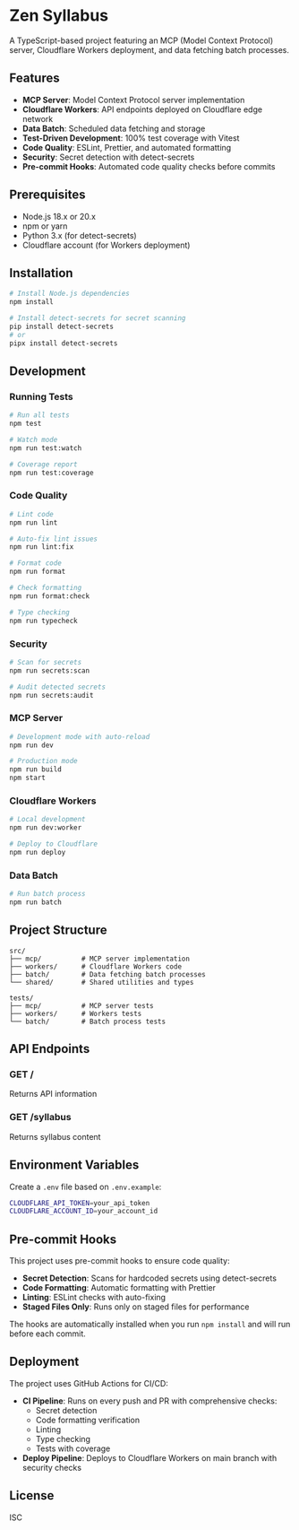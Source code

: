 # Zen Syllabus

A TypeScript-based project featuring an MCP (Model Context Protocol) server, Cloudflare Workers deployment, and data fetching batch processes.

## Features

- **MCP Server**: Model Context Protocol server implementation
- **Cloudflare Workers**: API endpoints deployed on Cloudflare edge network
- **Data Batch**: Scheduled data fetching and storage
- **Test-Driven Development**: 100% test coverage with Vitest
- **Code Quality**: ESLint, Prettier, and automated formatting
- **Security**: Secret detection with detect-secrets
- **Pre-commit Hooks**: Automated code quality checks before commits

## Prerequisites

- Node.js 18.x or 20.x
- npm or yarn
- Python 3.x (for detect-secrets)
- Cloudflare account (for Workers deployment)

## Installation

```bash
# Install Node.js dependencies
npm install

# Install detect-secrets for secret scanning
pip install detect-secrets
# or
pipx install detect-secrets
```

## Development

### Running Tests

```bash
# Run all tests
npm test

# Watch mode
npm run test:watch

# Coverage report
npm run test:coverage
```

### Code Quality

```bash
# Lint code
npm run lint

# Auto-fix lint issues
npm run lint:fix

# Format code
npm run format

# Check formatting
npm run format:check

# Type checking
npm run typecheck
```

### Security

```bash
# Scan for secrets
npm run secrets:scan

# Audit detected secrets
npm run secrets:audit
```

### MCP Server

```bash
# Development mode with auto-reload
npm run dev

# Production mode
npm run build
npm start
```

### Cloudflare Workers

```bash
# Local development
npm run dev:worker

# Deploy to Cloudflare
npm run deploy
```

### Data Batch

```bash
# Run batch process
npm run batch
```

## Project Structure

```
src/
├── mcp/          # MCP server implementation
├── workers/      # Cloudflare Workers code
├── batch/        # Data fetching batch processes
└── shared/       # Shared utilities and types

tests/
├── mcp/          # MCP server tests
├── workers/      # Workers tests
└── batch/        # Batch process tests
```

## API Endpoints

### GET /

Returns API information

### GET /syllabus

Returns syllabus content

## Environment Variables

Create a `.env` file based on `.env.example`:

```bash
CLOUDFLARE_API_TOKEN=your_api_token
CLOUDFLARE_ACCOUNT_ID=your_account_id
```

## Pre-commit Hooks

This project uses pre-commit hooks to ensure code quality:

- **Secret Detection**: Scans for hardcoded secrets using detect-secrets
- **Code Formatting**: Automatic formatting with Prettier
- **Linting**: ESLint checks with auto-fixing
- **Staged Files Only**: Runs only on staged files for performance

The hooks are automatically installed when you run `npm install` and will run before each commit.

## Deployment

The project uses GitHub Actions for CI/CD:

- **CI Pipeline**: Runs on every push and PR with comprehensive checks:
  - Secret detection
  - Code formatting verification
  - Linting
  - Type checking
  - Tests with coverage
- **Deploy Pipeline**: Deploys to Cloudflare Workers on main branch with security checks

## License

ISC
